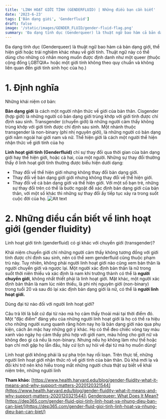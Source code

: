 ```yaml
---
title: 'LINH HOẠT GIỚI TÍNH (GENDERFLUID) | Những điều bạn cần biết'
date: '2023-6-23'
tags: ['Bản dạng giới', 'Genderfluid']
draft: false
image: '/static/images/GENDER_FLUID/gender-fluid-flag.png'
summary: 'Đa dạng tính dục (Genderqueer) là thuật ngữ bao hàm cả bản dạng giới, thể hiện giới hoặc trải nghiệm khác nhau về giới tính. '
---
```


Đa dạng tính dục (Genderqueer) là thuật ngữ bao hàm cả bản dạng giới, thể hiện giới hoặc trải nghiệm khác nhau về giới tính. Thuật ngữ này có thể dùng cho những có nhân mong muốn được định danh như một queer (thuộc cộng đồng LGBTQIA+ hoặc một giới tính không theo quy chuẩn và không liên quan đến giới tính sinh học của họ.)

# **1. Định nghĩa**

Những khái niệm cơ bản:

**Bản dạng giới** là cách một người nhận thức về giới của bản thân. Cisgender (hợp giới) là những người có bản dạng giới trùng khớp với giới tính được chỉ định sau sinh. Transgender (chuyển giới) là những người cảm thấy không trùng khớp với giới tính được chỉ định sau sinh. Một nhánh thuộc transgender là non-binary (phi nhị nguyên giới), là những người có bản dạng giới nằm ngoài hai giới nam và nữ.
Thể hiện giới là cách một người thể hiện nhận thức về giới tính của họ

**Linh hoạt giới tính (Genderfluid)** chỉ sự thay đổi qua thời gian của bản dạng giới hay thể hiện giới, hoặc cả hai, của một người. Những sự thay đổi thường thấy ở linh hoạt giới tính thường được biểu hiện dưới dạng:

-   Thay đổi về thể hiện giới nhưng không thay đổi bản dạng giới.
-   Thay đổi về bản dạng giới giới nhưng không thay đổi về thể hiện giới.
-   Thay đổi về cả bản dạng giới và thể hiện giới.
    Với một số bạn trẻ, những sự thay đổi trên có thể là bước ngoặt để xác định bản dạng giới của bản thân, với một số khác thì những sự thay đổi ấy tiếp tục xảy ra trong suốt cuộc đời của họ.
    ![Alt text](/static/images/GENDER_FLUID/gender-fluid-flag.png 'Cờ tự hào của gender fluid')

# **2. Những điều cần biết về linh hoạt giới (gender fluidity)**

Linh hoạt giới tính (genderfluid) có gì khác với chuyển giới (transgender)?

Khái niệm chuyển giới chỉ những người cảm thấy không tương đồng với giới tính được chỉ định sau sinh, nên có thể xem genderfluid cũng thuộc phạm trù này. Tuy nhiên, không phải người linh hoạt giới nào cũng xem bản thân là người chuyển giới và ngược lại.
Một người xác định bản thân là nữ trong suốt thời niên thiếu và xác định là nam khi trưởng thành có thể là **người chuyển giới**, không nhất thiết phải là linh hoạt giới. Mặt khác, một người xác định bản thân là nam lúc niên thiếu, là phi nhị nguyên giới (non-binary) trong tuổi 20 và sau đó lại xác định bản dạng giới là nữ, có thể là **người linh hoạt giới.**

Dùng đại từ nào đối với người linh hoạt giới?

Câu trả lời là bất cứ đại từ nào mà họ cảm thấy thoải mái tại thời điểm đó. Một “đặc điểm” đáng yêu của những người linh hoạt giới là họ có thể ra hiệu cho những người xung quanh rằng hôm nay họ là bản dạng giới nào qua phụ kiện, cách ăn mặc hay những gợi ý khác. Họ có thể đeo chiếc vòng tay màu xanh vào ngày họ cảm thấy phù hợp với giới nam, màu hồng cho giới nữ và không đeo gì cả nếu là non-binary. Nhưng nếu họ không làm như thế hoặc bạn chỉ mới gặp họ lần đầu, hãy cứ lịch sự hỏi về đại từ mà họ muốn dùng!

Linh hoạt giới không phải là sự pha trộn hay rối loạn. Trên thực tế, những người linh hoạt giới nhận thức rõ về giới tính của bản thân. Dù khá mới lạ và đôi khi trở nên khó hiểu trong mắt những người chưa thật sự biết về khái niệm trên, những người linh

**Tham khảo:**
[https://www.health.harvard.edu/blog/gender-fluidity-what-it-means-and-why-support-matters-2020120321544](https://www.health.harvard.edu/blog/gender-fluidity-what-it-means-and-why-support-matters-2020120321544)\
[Genderqueer: What Does It Mean?](https://www.healthline.com/health/transgender/genderqueer)\
[https://dep365.com/gender-fluid-gioi-tinh-linh-hoat-va-nhung-dieu-ban-can-biet/](https://dep365.com/gender-fluid-gioi-tinh-linh-hoat-va-nhung-dieu-ban-can-biet/)
